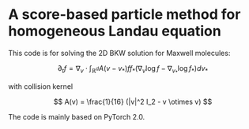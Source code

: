 # A score-based particle method for homogeneous Landau equation

This code is for solving the 2D BKW solution for Maxwell molecules:

$$
\partial_t f = \nabla_v \cdot \int_{\mathbb{R}^d} A(v-v_* ) f f_* (\nabla_v \log f - \nabla_{v_* } \log f_* ) dv_*
$$

with collision kernel

$$
A(v) = \frac{1}{16}  (|v|^2 I_2 - v \otimes v)
$$

The code is mainly based on PyTorch 2.0.
